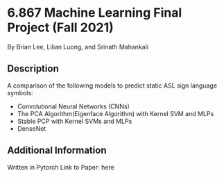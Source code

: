 # 6.867 Machine Learning Final Project (Fall 2021)
By Brian Lee, Lilian Luong, and Srinath Mahankali

## Description
A comparison of the following models to predict static ASL sign language symbols:

* Convolutional Neural Networks (CNNs)
* The PCA Algorithm(Eigenface Algorithm) with Kernel SVM and MLPs
* Stable PCP with Kernel SVMs and MLPs
* DenseNet

## Additional Information
Written in Pytorch
Link to Paper: here
